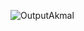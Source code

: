 ![OutputAkmal](https://user-images.githubusercontent.com/89432383/136644725-9689b2e5-2b9f-43d4-9218-f576bcbff786.png)
